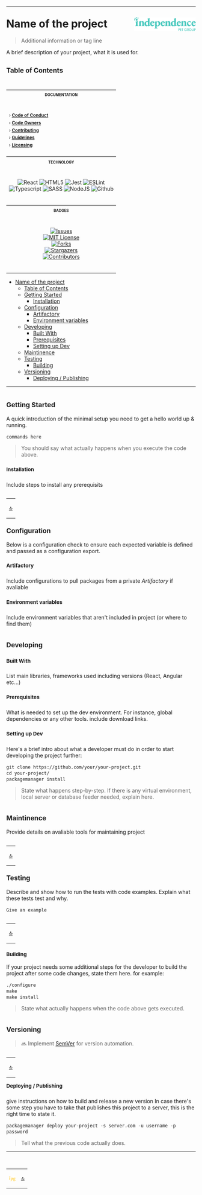 # <hr />Name of the project <img align="right" alt="IPG" src="./img/logo.large.svg" width="164" valign="middle" />

<a name="top"></a>

> Additional information or tag line

A brief description of your project, what it is used for.

## <sup>Table of Contents</sup>

<table align="right">
<tr><th scope="col"><sub><sup>DOCUMENTATION</sup></sub></td></tr><tr><td><br />

<sup> &rsaquo; [<b>Code of Conduct</b>](.github/CODE_OF_CONDUCT.md)<br />
&rsaquo; [<b>Code Owners</b>](.github/CODEOWNER.md)<br />
&rsaquo; [<b>Contributing</b>](.github/CONTRIBUTING.md)<br />
&rsaquo; [<b>Guidelines</b>](.github/DEVELOPMENT.md)<br />
&rsaquo; [<b>Licensing</b>](LICENSE.md)<br />
</td></tr>
<tr><th scope="col"><sup><sub>TECHNOLOGY</sub></sup></th></tr><tr><td align="center"><br />

<img alt="React" src="https://cdn0.iconfinder.com/data/icons/logos-brands-in-colors/128/react_color-256.png" width="23"/><!--
--> <img alt="HTML5" src="https://upload.wikimedia.org/wikipedia/commons/thumb/3/38/HTML5_Badge.svg/640px-HTML5_Badge.svg.png" width="23"/><!--
--> <img alt="Jest" src="https://cdn.auth0.com/blog/testing-react-with-jest/logo.png" width="21.5" /><!--
--> <img alt="ESLint" src="https://upload.wikimedia.org/wikipedia/commons/thumb/e/e3/ESLint_logo.svg/640px-ESLint_logo.svg.png" width="27" /><br /><!--
--> <img alt="Typescript" src="https://upload.wikimedia.org/wikipedia/commons/thumb/4/4c/Typescript_logo_2020.svg/640px-Typescript_logo_2020.svg.png" width="23" /><!--
--> <img alt="SASS" src="https://upload.wikimedia.org/wikipedia/commons/thumb/9/96/Sass_Logo_Color.svg/640px-Sass_Logo_Color.svg.png" width="29" /><!--
--> <img alt="NodeJS" src="https://upload.wikimedia.org/wikipedia/commons/thumb/d/d9/Node.js_logo.svg/640px-Node.js_logo.svg.png" width="40" ><!--
--> <img alt="Github" src="https://upload.wikimedia.org/wikipedia/commons/thumb/3/3f/Git_icon.svg/640px-Git_icon.svg.png" width="22" /><!--
--> <br /><br /></td></tr>
<tr><th scope="col"><sup><sub>BADGES</sub></sup></td></tr>

<tr><td align="center"><br />

[![Issues][issues-shield]][issues-url]<br />
[![MIT License][license-shield]][license-url]<br />
[![Forks][forks-shield]][forks-url]<br />
[![Stargazers][stars-shield]][stars-url]<br />
[![Contributors][contributors-shield]][contributors-url]
<br /><br /></th></tr></table>

- [Name of the project ](#name-of-the-project-)
  - [Table of Contents](#table-of-contents)
  - [ Getting Started ](#-getting-started-)
    - [ Installation ](#-installation-)
  - [ Configuration ](#-configuration-)
    - [ Artifactory ](#-artifactory-)
    - [ Environment variables](#-environment-variables)
  - [ Developing ](#-developing-)
    - [ Built With ](#-built-with-)
    - [ Prerequisites ](#-prerequisites-)
    - [ Setting up Dev ](#-setting-up-dev-)
  - [ Maintinence ](#-maintinence-)
  - [ Testing ](#-testing-)
    - [ Building ](#-building-)
  - [ Versioning ](#-versioning-)
    - [ Deploying / Publishing ](#-deploying--publishing-)

---

## <sub> Getting Started </sub>

A quick introduction of the minimal setup you need to get a hello world up & running.

```shell
commands here
```

> You should say what actually happens when you execute the code above.

### <sup> Installation </sup>

Include steps to install any prerequisits

<table align="right"><tr><td>

<a href="#top" title="Return to top">:top:</a></td></tr></table>

## <sub> Configuration </sub>

Below is a configuration check to ensure each expected variable is defined and passed as a configuration export.

### <sup> Artifactory </sup>

Include configurations to pull packages from a private *Artifactory* if avaliable

### <sup> Environment variables</sup>

Include environment variables that aren't included in project (or where to find them)

## <sub> Developing </sup>

### <sup> Built With </sup>
List main libraries, frameworks used including versions (React, Angular etc...)

### <sup> Prerequisites </sup>
What is needed to set up the dev environment. For instance, global dependencies or any other tools. include download links.

### <sup> Setting up Dev </sup>

Here's a brief intro about what a developer must do in order to start developing
the project further:

```shell
git clone https://github.com/your/your-project.git
cd your-project/
packagemanager install
```

> State what happens step-by-step. If there is any virtual environment, local server or database feeder needed, explain here.

## <sub> Maintinence </sub>

Provide details on avaliable tools for maintaining project

<table align="right"><tr><td>

<a href="#top" title="Return to top">:top:</a></td></tr></table>

## <sub> Testing </sub>

Describe and show how to run the tests with code examples.
Explain what these tests test and why.

```shell
Give an example
```

<table align="right"><tr><td>

<a href="#top" title="Return to top">:top:</a></td></tr></table>

### <sub> Building </sub>

If your project needs some additional steps for the developer to build the
project after some code changes, state them here. for example:

```shell
./configure
make
make install
```

> State what actually happens when the code above gets executed.

## <sub> Versioning </sub>

> :soon: Implement [SemVer][sem-ver-url] for version automation.

<table align="right"><tr><td>

<a href="#top" title="Return to top">:top:</a></td></tr></table>

### <sup> Deploying / Publishing </sup>
give instructions on how to build and release a new version
In case there's some step you have to take that publishes this project to a
server, this is the right time to state it.

```shell
packagemanager deploy your-project -s server.com -u username -p password
```

> Tell what the previous code actually does.

---

<br />
<table align="center"><tr><td valign="middle">

<img alt="IPG" src="./img/logo.small.svg" width="18" valign="middle" /></td><td>
<a href="#top" title="Return to top">:top:</a></td></tr></table>

[js-api-url]: https://developer.mozilla.org/en-US/docs/Web/JavaScript
[web-components-url]: https://developer.mozilla.org/en-US/docs/Web/API/Web_components
[ipg-url]: https://www.independencepetgroup.com/
[sem-ver-url]: http://semver.org/
[contributors-shield]: https://img.shields.io/github/contributors/darcher-figo/documentation.svg
[contributors-url]: https://github.com/darcher-figo/documentation/graphs/contributors
[forks-shield]: https://img.shields.io/github/forks/darcher-figo/documentation.svg
[forks-url]: https://github.com/darcher-figo/documentation/network/members
[stars-shield]: https://img.shields.io/github/stars/darcher-figo/documentation.svg
[stars-url]: https://github.com/darcher-figo/documentation/stargazers
[issues-shield]: https://img.shields.io/github/issues/darcher-figo/documentation.svg
[issues-url]: https://github.com/darcher-figo/documentation/issues
[license-shield]: https://img.shields.io/github/license/darcher-figo/documentation.svg
[license-url]: https://github.com/darcher-figo/documentation/blob/master/LICENSE.txt